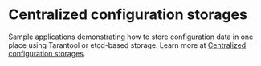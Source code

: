 # Centralized configuration storages

Sample applications demonstrating how to store configuration data in one place using Tarantool or etcd-based storage. Learn more at [Centralized configuration storages](https://www.tarantool.io/en/doc/latest/concepts/configuration/configuration_etcd/).
